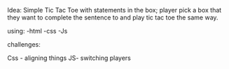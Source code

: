 Idea:
Simple Tic Tac Toe
with statements in the box; player pick a box that they want to complete the sentence to and play tic tac toe the same way. 

using:
-html
-css
-Js

challenges:

Css - aligning things
JS- switching players